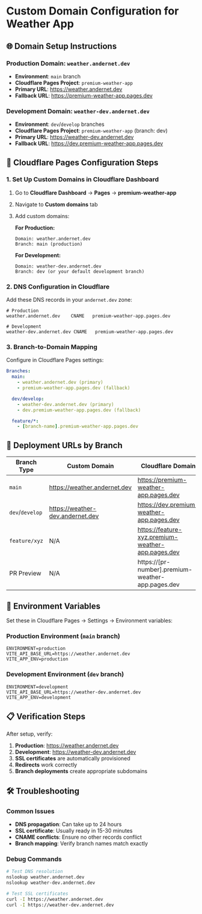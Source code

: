 # Custom Domain Configuration for Weather App

## 🌐 Domain Setup Instructions

### Production Domain: `weather.andernet.dev`

- **Environment**: `main` branch
- **Cloudflare Pages Project**: `premium-weather-app`
- **Primary URL**: <https://weather.andernet.dev>
- **Fallback URL**: <https://premium-weather-app.pages.dev>

### Development Domain: `weather-dev.andernet.dev`

- **Environment**: `dev`/`develop` branches
- **Cloudflare Pages Project**: `premium-weather-app` (branch: dev)
- **Primary URL**: <https://weather-dev.andernet.dev>
- **Fallback URL**: <https://dev.premium-weather-app.pages.dev>

## 🔧 Cloudflare Pages Configuration Steps

### 1. Set Up Custom Domains in Cloudflare Dashboard

1. Go to **Cloudflare Dashboard** → **Pages** → **premium-weather-app**
2. Navigate to **Custom domains** tab
3. Add custom domains:

   **For Production:**

   ```text
   Domain: weather.andernet.dev
   Branch: main (production)
   ```

   **For Development:**

   ```text
   Domain: weather-dev.andernet.dev
   Branch: dev (or your default development branch)
   ```

### 2. DNS Configuration in Cloudflare

Add these DNS records in your `andernet.dev` zone:

```dns
# Production
weather.andernet.dev    CNAME   premium-weather-app.pages.dev

# Development
weather-dev.andernet.dev CNAME   premium-weather-app.pages.dev
```

### 3. Branch-to-Domain Mapping

Configure in Cloudflare Pages settings:

```yaml
Branches:
  main:
    - weather.andernet.dev (primary)
    - premium-weather-app.pages.dev (fallback)

  dev/develop:
    - weather-dev.andernet.dev (primary)
    - dev.premium-weather-app.pages.dev (fallback)

  feature/*:
    - [branch-name].premium-weather-app.pages.dev
```

## 🚀 Deployment URLs by Branch

| Branch Type     | Custom Domain                      | Cloudflare Domain                                   |
| --------------- | ---------------------------------- | --------------------------------------------------- |
| `main`          | <https://weather.andernet.dev>     | <https://premium-weather-app.pages.dev>             |
| `dev`/`develop` | <https://weather-dev.andernet.dev> | <https://dev.premium-weather-app.pages.dev>         |
| `feature/xyz`   | N/A                                | <https://feature-xyz.premium-weather-app.pages.dev> |
| PR Preview      | N/A                                | https://[pr-number].premium-weather-app.pages.dev   |

## 🔐 Environment Variables

Set these in Cloudflare Pages → Settings → Environment variables:

### Production Environment (`main` branch)

```env
ENVIRONMENT=production
VITE_API_BASE_URL=https://weather.andernet.dev
VITE_APP_ENV=production
```

### Development Environment (`dev` branch)

```env
ENVIRONMENT=development
VITE_API_BASE_URL=https://weather-dev.andernet.dev
VITE_APP_ENV=development
```

## 📋 Verification Steps

After setup, verify:

1. **Production**: <https://weather.andernet.dev>
2. **Development**: <https://weather-dev.andernet.dev>
3. **SSL certificates** are automatically provisioned
4. **Redirects** work correctly
5. **Branch deployments** create appropriate subdomains

## 🛠️ Troubleshooting

### Common Issues

- **DNS propagation**: Can take up to 24 hours
- **SSL certificate**: Usually ready in 15-30 minutes
- **CNAME conflicts**: Ensure no other records conflict
- **Branch mapping**: Verify branch names match exactly

### Debug Commands

```bash
# Test DNS resolution
nslookup weather.andernet.dev
nslookup weather-dev.andernet.dev

# Test SSL certificates
curl -I https://weather.andernet.dev
curl -I https://weather-dev.andernet.dev
```
